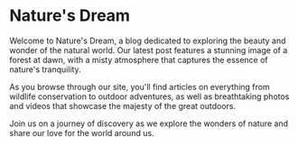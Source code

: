 <!--
Write me markdown content of website with wallpaper:

"A dreamy image of a forest at dawn with a misty atmosphere for a nature or wildlife blog"

The header of the page should not be copy of the text but rather a real content of the website which is using this wallpaper.
-->

<!--font:Montserrat.-->

# Nature's Dream

Welcome to Nature's Dream, a blog dedicated to exploring the beauty and wonder of the natural world. Our latest post features a stunning image of a forest at dawn, with a misty atmosphere that captures the essence of nature's tranquility.

As you browse through our site, you'll find articles on everything from wildlife conservation to outdoor adventures, as well as breathtaking photos and videos that showcase the majesty of the great outdoors.

Join us on a journey of discovery as we explore the wonders of nature and share our love for the world around us.
